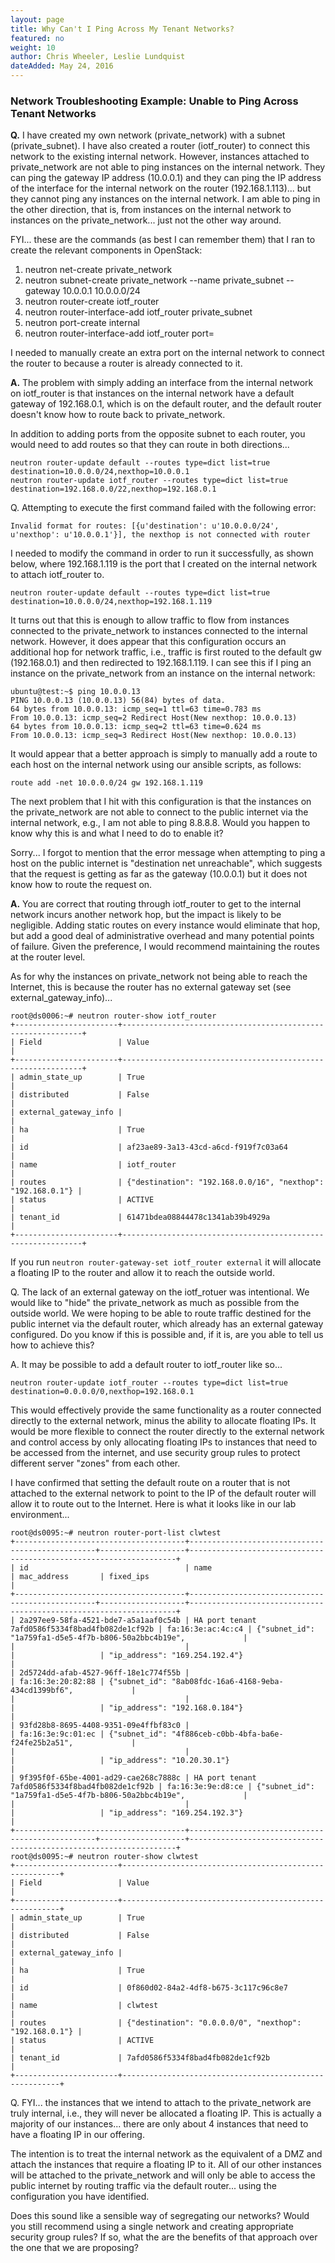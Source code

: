 ```yaml
---
layout: page
title: Why Can't I Ping Across My Tenant Networks?
featured: no
weight: 10
author: Chris Wheeler, Leslie Lundquist
dateAdded: May 24, 2016
---
```


### Network Troubleshooting Example: Unable to Ping Across Tenant Networks


**Q.** I have created my own network (private_network) with a subnet (private_subnet). I have also created a router (iotf_router) to connect this network to the existing internal network. However, instances attached to private_network are not able to ping instances on the internal network. They can ping the gateway IP address (10.0.0.1) and they can ping the IP address of the interface for the internal network on the router (192.168.1.113)... but they cannot ping any instances on the internal network. I am able to ping in the other direction, that is, from instances on the internal network to instances on the private_network... just not the other way around.

FYI... these are the commands (as best I can remember them) that I ran to create the relevant components in OpenStack:

1) neutron net-create private_network
2) neutron subnet-create private_network --name private_subnet --gateway 10.0.0.1 10.0.0.0/24
3) neutron router-create iotf_router
4) neutron router-interface-add iotf_router private_subnet
5) neutron port-create internal
6) neutron router-interface-add iotf_router port=

I needed to manually create an extra port on the internal network to connect the router to because a router is already connected to it.

**A.** The problem with simply adding an interface from the internal network on iotf_router is that instances on the internal network have a default gateway of 192.168.0.1, which is on the default router, and the default router doesn't know how to route back to private_network.

In addition to adding ports from the opposite subnet to each router, you would need to add routes so that they can route in both directions...
```
neutron router-update default --routes type=dict list=true destination=10.0.0.0/24,nexthop=10.0.0.1
neutron router-update iotf_router --routes type=dict list=true destination=192.168.0.0/22,nexthop=192.168.0.1
```

Q. Attempting to execute the first command failed with the following error:
```
Invalid format for routes: [{u'destination': u'10.0.0.0/24', u'nexthop': u'10.0.0.1'}], the nexthop is not connected with router
```

I needed to modify the command in order to run it successfully, as shown below, where 192.168.1.119 is the port that I created on the internal network to attach iotf_router to.

```
neutron router-update default --routes type=dict list=true destination=10.0.0.0/24,nexthop=192.168.1.119
```

It turns out that this is enough to allow traffic to flow from instances connected to the private_network to instances connected to the internal network. However, it does appear that this configuration occurs an additional hop for network traffic, i.e., traffic is first routed to the default gw (192.168.0.1) and then redirected to 192.168.1.119. I can see this if I ping an instance on the private_network from an instance on the internal network:
```
ubuntu@test:~$ ping 10.0.0.13
PING 10.0.0.13 (10.0.0.13) 56(84) bytes of data.
64 bytes from 10.0.0.13: icmp_seq=1 ttl=63 time=0.783 ms
From 10.0.0.13: icmp_seq=2 Redirect Host(New nexthop: 10.0.0.13)
64 bytes from 10.0.0.13: icmp_seq=2 ttl=63 time=0.624 ms
From 10.0.0.13: icmp_seq=3 Redirect Host(New nexthop: 10.0.0.13)
```

It would appear that a better approach is simply to manually add a route to each host on the internal network using our ansible scripts, as follows:
```
route add -net 10.0.0.0/24 gw 192.168.1.119
```

The next problem that I hit with this configuration is that the instances on the private_network are not able to connect to the public internet via the internal network, e.g., I am not able to ping 8.8.8.8. Would you happen to know why this is and what I need to do to enable it?

Sorry... I forgot to mention that the error message when attempting to ping a host on the public internet is "destination net unreachable", which suggests that the request is getting as far as the gateway (10.0.0.1) but it does not know how to route the request on.

**A.** You are correct that routing through iotf_router to get to the internal network incurs another network hop, but the impact is likely to be negligible. Adding static routes on every instance would eliminate that hop, but add a good deal of administrative overhead and many potential points of failure. Given the preference, I would recommend maintaining the routes at the router level.

As for why the instances on private_network not being able to reach the Internet, this is because the router has no external gateway set (see external_gateway_info)...

```
root@ds0006:~# neutron router-show iotf_router
+-----------------------+-------------------------------------------------------------+
| Field                 | Value                                                       |
+-----------------------+-------------------------------------------------------------+
| admin_state_up        | True                                                        |
| distributed           | False                                                       |
| external_gateway_info |                                                             |
| ha                    | True                                                        |
| id                    | af23ae89-3a13-43cd-a6cd-f919f7c03a64                        |
| name                  | iotf_router                                                 |
| routes                | {"destination": "192.168.0.0/16", "nexthop": "192.168.0.1"} |
| status                | ACTIVE                                                      |
| tenant_id             | 61471bdea08844478c1341ab39b4929a                            |
+-----------------------+-------------------------------------------------------------+
```

If you run `neutron router-gateway-set iotf_router external` it will allocate a floating IP to the router and allow it to reach the outside world.

Q. The lack of an external gateway on the iotf_rotuer was intentional. We would like to "hide" the private_network as much as possible from the outside world. We were hoping to be able to route traffic destined for the public internet via the default router, which already has an external gateway configured. Do you know if this is possible and, if it is, are you able to tell us how to achieve this?

A. It may be possible to add a default router to iotf_router like so...
```
neutron router-update iotf_router --routes type=dict list=true destination=0.0.0.0/0,nexthop=192.168.0.1
```

This would effectively provide the same functionality as a router connected directly to the external network, minus the ability to allocate floating IPs. It would be more flexible to connect the router directly to the external network and control access by only allocating floating IPs to instances that need to be accessed from the internet, and use security group rules to protect different server "zones" from each other.

I have confirmed that setting the default route on a router that is not attached to the external network to point to the IP of the default router will allow it to route out to the Internet. Here is what it looks like in our lab environment...

```
root@ds0095:~# neutron router-port-list clwtest
+--------------------------------------+-------------------------------------------------+-------------------+-------------------------------------------------------------------+
| id                                   | name                                            | mac_address       | fixed_ips                                                         |
+--------------------------------------+-------------------------------------------------+-------------------+-------------------------------------------------------------------+
| 2a297ee9-58fa-4521-bde7-a5a1aaf0c54b | HA port tenant 7afd0586f5334f8bad4fb082de1cf92b | fa:16:3e:ac:4c:c4 | {"subnet_id": "1a759fa1-d5e5-4f7b-b806-50a2bbc4b19e",             |
|                                      |                                                 |                   | "ip_address": "169.254.192.4"}                                    |
| 2d5724dd-afab-4527-96ff-18e1c774f55b |                                                 | fa:16:3e:20:82:88 | {"subnet_id": "8ab08fdc-16a6-4168-9eba-434cd1399bf6",             |
|                                      |                                                 |                   | "ip_address": "192.168.0.184"}                                    |
| 93fd28b8-8695-4408-9351-09e4ffbf83c0 |                                                 | fa:16:3e:9c:01:ec | {"subnet_id": "4f886ceb-c0bb-4bfa-ba6e-f24fe25b2a51",             |
|                                      |                                                 |                   | "ip_address": "10.20.30.1"}                                       |
| 9f395f0f-65be-4001-ad29-cae268c7888c | HA port tenant 7afd0586f5334f8bad4fb082de1cf92b | fa:16:3e:9e:d8:ce | {"subnet_id": "1a759fa1-d5e5-4f7b-b806-50a2bbc4b19e",             |
|                                      |                                                 |                   | "ip_address": "169.254.192.3"}                                    |
+--------------------------------------+-------------------------------------------------+-------------------+-------------------------------------------------------------------+
root@ds0095:~# neutron router-show clwtest
+-----------------------+--------------------------------------------------------+
| Field                 | Value                                                  |
+-----------------------+--------------------------------------------------------+
| admin_state_up        | True                                                   |
| distributed           | False                                                  |
| external_gateway_info |                                                        |
| ha                    | True                                                   |
| id                    | 0f860d02-84a2-4df8-b675-3c117c96c8e7                   |
| name                  | clwtest                                                |
| routes                | {"destination": "0.0.0.0/0", "nexthop": "192.168.0.1"} |
| status                | ACTIVE                                                 |
| tenant_id             | 7afd0586f5334f8bad4fb082de1cf92b                       |
+-----------------------+--------------------------------------------------------+
```

Q. FYI... the instances that we intend to attach to the private_network are truly internal, i.e., they will never be allocated a floating IP. This is actually a majority of our instances... there are only about 4 instances that need to have a floating IP in our offering.

The intention is to treat the internal network as the equivalent of a DMZ and attach the instances that require a floating IP to it. All of our other instances will be attached to the private_network and will only be able to access the public internet by routing traffic via the default router... using the configuration you have identified.

Does this sound like a sensible way of segregating our networks? Would you still recommend using a single network and creating appropriate security group rules? If so, what the are the benefits of that approach over the one that we are proposing?
